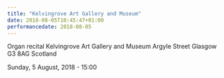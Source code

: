 ```yaml
---
title: "Kelvingrove Art Gallery and Museum"
date: 2018-08-05T10:45:47+01:00
performancedate: 2018-08-05
---
```


Organ recital
Kelvingrove Art Gallery and Museum
Argyle Street
Glasgow G3 8AG
Scotland

Sunday, 5 August, 2018 - 15:00